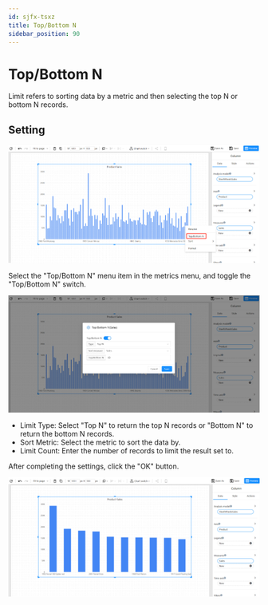```yaml
---
id: sjfx-tsxz
title: Top/Bottom N
sidebar_position: 90
---
```

# Top/Bottom N

Limit refers to sorting data by a metric and then selecting the top N or bottom N records.

## Setting

![1681897791217](../../../../../static/img/en/datafor/analysis/1681897791217.png)


Select the "Top/Bottom N" menu item in the metrics menu, and toggle the "Top/Bottom N" switch.

![1681897843208](../../../../../static/img/en/datafor/analysis/1681897843208.png)


- Limit Type: Select "Top N" to return the top N records or "Bottom N" to return the bottom N records.
- Sort Metric: Select the metric to sort the data by.
- Limit Count: Enter the number of records to limit the result set to.

After completing the settings, click the "OK" button.

![1681897945409](../../../../../static/img/en/datafor/analysis/1681897945409.png)
